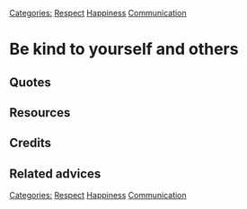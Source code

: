 [Categories:](../Categories/index.md) [Respect](../Categories/Respect.md) [Happiness](../Categories/Happiness.md) [Communication](../Categories/Communication.md)
# Be kind to yourself and others


## Quotes

## Resources

## Credits

## Related advices

[Categories:](../Categories/index.md) [Respect](../Categories/Respect.md) [Happiness](../Categories/Happiness.md) [Communication](../Categories/Communication.md)